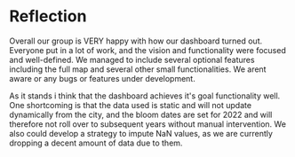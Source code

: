 # Reflection 

Overall our group is VERY happy with how our dashboard turned out. Everyone put in a lot of work, and the vision and functionality were focused and well-defined. We managed to include several
optional features including the full map and several other small functionalities. We arent aware or any bugs or features under development. 

As it stands i think that the dashboard achieves it's goal functionality well. One shortcoming is that the data used is static and will not update dynamically from the city, 
and the bloom dates are set for 2022 and will therefore not roll over to subsequent years without manual intervention. We also could develop a strategy to impute NaN values, as we are currently dropping a decent amount of data due to them.
